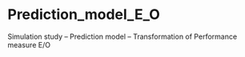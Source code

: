 # Prediction_model_E_O
Simulation study – Prediction model – Transformation of Performance measure E/O
